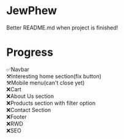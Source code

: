 # JewPhew
Better README.md when project is finished!

# Progress
✅Navbar
<br>
⚒️Interesting home section(fix button)
<br>
⚒️Mobile menu(can't close yet)
<br>
❌Cart
<br>
❌About Us section
<br>
❌Products section with filter option
<br>
❌Contact Section
<br>
❌Footer
<br>
❌RWD
<br>
❌SEO